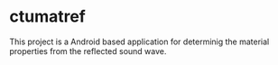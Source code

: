 ctumatref
=========

This project is a Android based application for determinig the material properties from the reflected sound wave.
